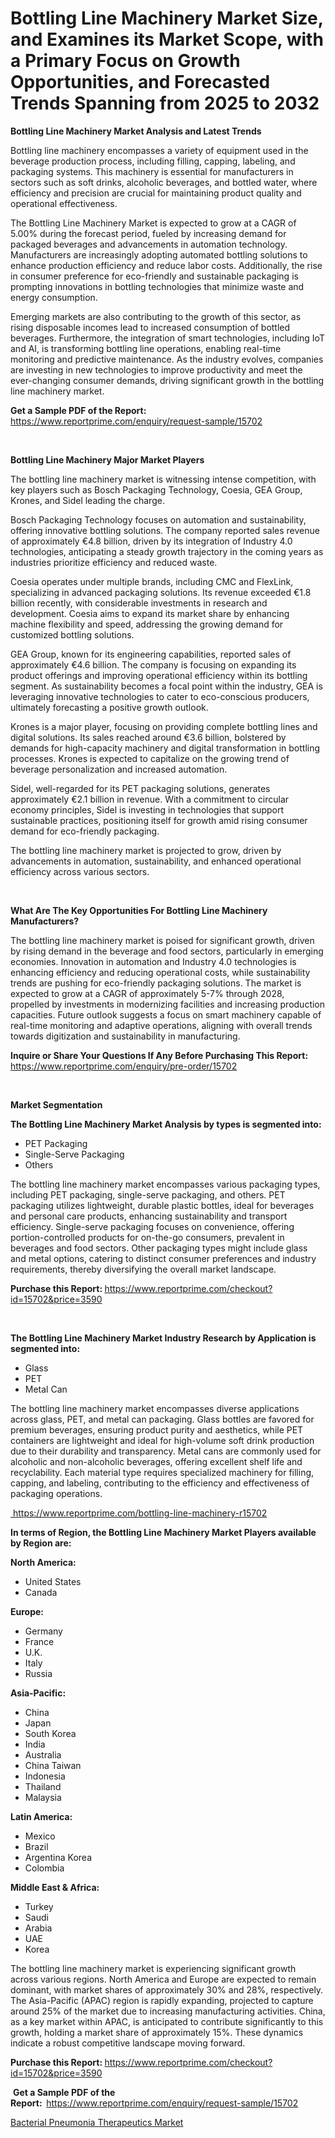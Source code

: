 <p><h1>Bottling Line Machinery Market Size, and Examines its Market Scope, with a Primary Focus on Growth Opportunities, and Forecasted Trends Spanning from 2025 to 2032</h1></p><p><strong>Bottling Line Machinery Market Analysis and Latest Trends</strong></p>
<p><p>Bottling line machinery encompasses a variety of equipment used in the beverage production process, including filling, capping, labeling, and packaging systems. This machinery is essential for manufacturers in sectors such as soft drinks, alcoholic beverages, and bottled water, where efficiency and precision are crucial for maintaining product quality and operational effectiveness.</p><p>The Bottling Line Machinery Market is expected to grow at a CAGR of 5.00% during the forecast period, fueled by increasing demand for packaged beverages and advancements in automation technology. Manufacturers are increasingly adopting automated bottling solutions to enhance production efficiency and reduce labor costs. Additionally, the rise in consumer preference for eco-friendly and sustainable packaging is prompting innovations in bottling technologies that minimize waste and energy consumption.</p><p>Emerging markets are also contributing to the growth of this sector, as rising disposable incomes lead to increased consumption of bottled beverages. Furthermore, the integration of smart technologies, including IoT and AI, is transforming bottling line operations, enabling real-time monitoring and predictive maintenance. As the industry evolves, companies are investing in new technologies to improve productivity and meet the ever-changing consumer demands, driving significant growth in the bottling line machinery market.</p></p>
<p><strong>Get a Sample PDF of the Report:&nbsp;</strong> <a href="https://www.reportprime.com/enquiry/request-sample/15702?utm_campaign=2248&utm_medium=2&utm_source=Github&utm_content=ia&utm_term=20032025&utm_id=bottling-line-machinery">https://www.reportprime.com/enquiry/request-sample/15702</a></p>
<p>&nbsp;</p>
<p><strong>Bottling Line Machinery Major Market Players</strong></p>
<p><p>The bottling line machinery market is witnessing intense competition, with key players such as Bosch Packaging Technology, Coesia, GEA Group, Krones, and Sidel leading the charge. </p><p>Bosch Packaging Technology focuses on automation and sustainability, offering innovative bottling solutions. The company reported sales revenue of approximately €4.8 billion, driven by its integration of Industry 4.0 technologies, anticipating a steady growth trajectory in the coming years as industries prioritize efficiency and reduced waste.</p><p>Coesia operates under multiple brands, including CMC and FlexLink, specializing in advanced packaging solutions. Its revenue exceeded €1.8 billion recently, with considerable investments in research and development. Coesia aims to expand its market share by enhancing machine flexibility and speed, addressing the growing demand for customized bottling solutions.</p><p>GEA Group, known for its engineering capabilities, reported sales of approximately €4.6 billion. The company is focusing on expanding its product offerings and improving operational efficiency within its bottling segment. As sustainability becomes a focal point within the industry, GEA is leveraging innovative technologies to cater to eco-conscious producers, ultimately forecasting a positive growth outlook.</p><p>Krones is a major player, focusing on providing complete bottling lines and digital solutions. Its sales reached around €3.6 billion, bolstered by demands for high-capacity machinery and digital transformation in bottling processes. Krones is expected to capitalize on the growing trend of beverage personalization and increased automation.</p><p>Sidel, well-regarded for its PET packaging solutions, generates approximately €2.1 billion in revenue. With a commitment to circular economy principles, Sidel is investing in technologies that support sustainable practices, positioning itself for growth amid rising consumer demand for eco-friendly packaging.</p><p>The bottling line machinery market is projected to grow, driven by advancements in automation, sustainability, and enhanced operational efficiency across various sectors.</p></p>
<p>&nbsp;</p>
<p><strong>What Are The Key Opportunities For Bottling Line Machinery Manufacturers?</strong></p>
<p><p>The bottling line machinery market is poised for significant growth, driven by rising demand in the beverage and food sectors, particularly in emerging economies. Innovation in automation and Industry 4.0 technologies is enhancing efficiency and reducing operational costs, while sustainability trends are pushing for eco-friendly packaging solutions. The market is expected to grow at a CAGR of approximately 5-7% through 2028, propelled by investments in modernizing facilities and increasing production capacities. Future outlook suggests a focus on smart machinery capable of real-time monitoring and adaptive operations, aligning with overall trends towards digitization and sustainability in manufacturing.</p></p>
<p><strong>Inquire or Share Your Questions If Any Before Purchasing This Report:</strong> <a href="https://www.reportprime.com/enquiry/pre-order/15702?utm_campaign=2248&utm_medium=2&utm_source=Github&utm_content=ia&utm_term=20032025&utm_id=bottling-line-machinery">https://www.reportprime.com/enquiry/pre-order/15702</a></p>
<p>&nbsp;</p>
<p><strong>Market Segmentation</strong></p>
<p><strong>The Bottling Line Machinery Market Analysis by types is segmented into:</strong></p>
<p><ul><li>PET Packaging</li><li>Single-Serve Packaging</li><li>Others</li></ul></p>
<p><p>The bottling line machinery market encompasses various packaging types, including PET packaging, single-serve packaging, and others. PET packaging utilizes lightweight, durable plastic bottles, ideal for beverages and personal care products, enhancing sustainability and transport efficiency. Single-serve packaging focuses on convenience, offering portion-controlled products for on-the-go consumers, prevalent in beverages and food sectors. Other packaging types might include glass and metal options, catering to distinct consumer preferences and industry requirements, thereby diversifying the overall market landscape.</p></p>
<p><strong>Purchase this Report:&nbsp;</strong><a href="https://www.reportprime.com/checkout?id=15702&price=3590&utm_campaign=2248&utm_medium=2&utm_source=Github&utm_content=ia&utm_term=20032025&utm_id=bottling-line-machinery">https://www.reportprime.com/checkout?id=15702&price=3590</a></p>
<p>&nbsp;</p>
<p><strong>The Bottling Line Machinery Market Industry Research by Application is segmented into:</strong></p>
<p><ul><li>Glass</li><li>PET</li><li>Metal Can</li></ul></p>
<p><p>The bottling line machinery market encompasses diverse applications across glass, PET, and metal can packaging. Glass bottles are favored for premium beverages, ensuring product purity and aesthetics, while PET containers are lightweight and ideal for high-volume soft drink production due to their durability and transparency. Metal cans are commonly used for alcoholic and non-alcoholic beverages, offering excellent shelf life and recyclability. Each material type requires specialized machinery for filling, capping, and labeling, contributing to the efficiency and effectiveness of packaging operations.</p></p>
<p><a href="https://www.reportprime.com/bottling-line-machinery-r15702?utm_campaign=2248&utm_medium=2&utm_source=Github&utm_content=ia&utm_term=20032025&utm_id=bottling-line-machinery">&nbsp;https://www.reportprime.com/bottling-line-machinery-r15702</a></p>
<p><strong>In terms of Region, the Bottling Line Machinery Market Players available by Region are:</strong></p>
<p>
    <p> <strong> North America: </strong>
        <ul>
            <li>United States</li>
            <li>Canada</li>
        </ul>
        </p> 
    <p> <strong> Europe: </strong>
        <ul>
            <li>Germany</li>
            <li>France</li>
            <li>U.K.</li>
            <li>Italy</li>
            <li>Russia</li>
        </ul>
        </p> 
    <p> <strong> Asia-Pacific: </strong>
        <ul>
            <li>China</li>
            <li>Japan</li>
            <li>South Korea</li>
            <li>India</li>
            <li>Australia</li>
            <li>China Taiwan</li>
            <li>Indonesia</li>
            <li>Thailand</li>
            <li>Malaysia</li>
        </ul>
        </p> 
    <p> <strong> Latin America: </strong>
        <ul>
            <li>Mexico</li>
            <li>Brazil</li>
            <li>Argentina Korea</li>
            <li>Colombia</li>
        </ul>
        </p> 
    <p> <strong> Middle East & Africa: </strong>
        <ul>
            <li>Turkey</li>
            <li>Saudi</li>
            <li>Arabia</li>
            <li>UAE</li>
            <li>Korea</li>
        </ul>
    </p>
    </p>
<p><p>The bottling line machinery market is experiencing significant growth across various regions. North America and Europe are expected to remain dominant, with market shares of approximately 30% and 28%, respectively. The Asia-Pacific (APAC) region is rapidly expanding, projected to capture around 25% of the market due to increasing manufacturing activities. China, as a key market within APAC, is anticipated to contribute significantly to this growth, holding a market share of approximately 15%. These dynamics indicate a robust competitive landscape moving forward.</p></p>
<p><strong>Purchase this Report: </strong><a href="https://www.reportprime.com/checkout?id=15702&price=3590&utm_campaign=2248&utm_medium=2&utm_source=Github&utm_content=ia&utm_term=20032025&utm_id=bottling-line-machinery">https://www.reportprime.com/checkout?id=15702&price=3590</a></p>
<p>&nbsp;<strong>Get a Sample PDF of the Report:&nbsp;&nbsp;</strong><a href="https://www.reportprime.com/enquiry/request-sample/15702?utm_campaign=2248&utm_medium=2&utm_source=Github&utm_content=ia&utm_term=20032025&utm_id=bottling-line-machinery">https://www.reportprime.com/enquiry/request-sample/15702</a></p>
<p><strong></strong></p>
<p><p><a href="https://github.com/catlowdarcys/Market-Research-Report-List-1/blob/main/bacterial-pneumonia-therapeutics-market.md?utm_campaign=2248&utm_medium=2&utm_source=Github&utm_content=ia&utm_term=20032025&utm_id=bottling-line-machinery">Bacterial Pneumonia Therapeutics Market</a></p></p>